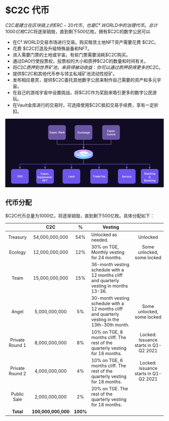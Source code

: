 # $C2C 代币

$C2C是建立在区块链上的 ERC-20 代币，也是C².WORLD中的治理代币。总计1000亿枚$C2C将逐渐销毁，直到剩下500亿枚。拥有$C2C的数字公民可以

* 在C².WORLD交易市场进行交易。购买租赁土地NFT资产需要花费 $C2C。
* 花费 $C2C打造及升级特殊装备和NFT。
* 进入需要门票的土地或宇宙。有些门票需要消耗$C2C购买。
* 通过DAO行使投票权，投票权的大小和质押$C2C的数量和时间有关。
* 将$C2C质押到世界矿池，来获得被动收益：你可以通过质押获得更多的$C2C。
* 提供$C2C和其他代币参与领主私域矿池流动性挖矿。
* 发布相应悬赏，提供$C2C委托其他数字公民来制作自己需要的资产和多元宇宙。
* 在自己的游戏宇宙中设置挑战，将$C2C作为奖励来吸引更多的数字公民游玩。
* 在Vault金库进行的交易时，可选择使用$C2C抵扣交易手续费，享有一定折扣。

![](<../../.gitbook/assets/image (5).png>)

## 代币分配

$C2C代币总量为1000亿，将逐渐销毁，直到剩下500亿枚。具体分配如下：

|                 |         C2C         |     %    | Vesting                                                                                        |                                       |
| :-------------: | :-----------------: | :------: | ---------------------------------------------------------------------------------------------- | :-----------------------------------: |
|     Treasury    |    54,000,000,000   |    54%   | Unlocked as needed.                                                                            |                Unlocked               |
|     Ecology     |    12,000,000,000   |    12%   | 30% on TGE, Monthly vesting for 24 months.                                                     |       Some unlocked, some locked      |
|       Team      |    15,000,000,000   |    15%   | 36-month vesting schedule with a 12 months cliff and quarterly vesting in months 13-36.        |                                       |
|      Angel      |    5,000,000,000    |    5%    | 30-month vesting schedule with a 12 months cliff and quarterly vesting in the 13th-30th month. |       Some unlocked, some locked      |
| Private Round 1 |    8,000,000,000    |    8%    | 10% on TGE, 8 months cliff. The rest of the quarterly vesting for 18 months.                   | Locked: Issuance starts in Q1-Q2 2021 |
| Private Round 2 |    4,000,000,000    |    4%    | 10% on TGE, 6 months cliff. The rest of the quarterly vesting for 18 months.                   | Locked: issuance starts in Q1-Q2 2021 |
|   Public Sale   |    2,000,000,000    |    2%    | 20% on TGE. The rest of the quarterly vesting for 18 months.                                   |                                       |
|    **Total**    | **100,000,000,000** | **100%** |                                                                                                |                                       |
